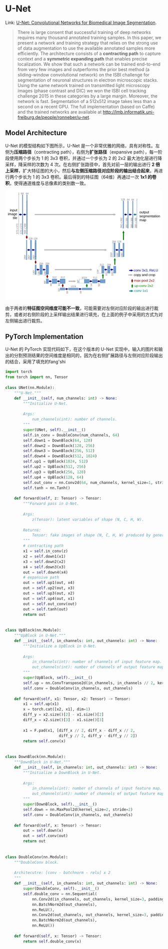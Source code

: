 # U-Net

Link: [U-Net: Convolutional Networks for Biomedical Image Segmentation](http://arxiv.org/abs/1505.04597).

> There is large consent that successful training of deep networks requires many thousand annotated training samples. In this paper, we present a network and training strategy that relies on the strong use of data augmentation to use the available annotated samples more efficiently. The architecture consists of a **contracting path** to capture context and a **symmetric expanding path** that enables precise localization. We show that such a network can be trained end-to-end from very few images and outperforms the prior best method (a sliding-window convolutional network) on the ISBI challenge for segmentation of neuronal structures in electron microscopic stacks. Using the same network trained on transmitted light microscopy images (phase contrast and DIC) we won the ISBI cell tracking challenge 2015 in these categories by a large margin. Moreover, the network is fast. Segmentation of a 512x512 image takes less than a second on a recent GPU. The full implementation (based on Caffe) and the trained networks are available at http://lmb.informatik.uni-freiburg.de/people/ronneber/u-net.



## Model Architecture

U-Net 的模型结构如下图所示，U-Net 是一个非常优雅的网络，具有对称性。左侧为**压缩路径**（contracting path），右侧为**扩张路径**（expansive path），每一阶段使用两个步长为 1 的 3x3 卷积，并通过一个步长为 2 的 2x2 最大池化层进行降采样，降采样的次数为 4 次。在右侧扩张路径中，首先对前一层的输出进行 **2 倍上采样**，扩大特征图的大小，然后**与左侧压缩路径对应阶段的输出结合起来**，再进行两个步长为 1 的 3x3 卷积。最后得到的特征图（64维）再通过一次 **1x1 的卷积**，使得通道维度与总像素的类别数一致。

![U-Net Architecture](./assets/UNet-Architecture.png)

由于两者的**特征图空间维度可能不一致**，可能需要对左侧对应阶段的输出进行裁剪，或者对右侧阶段的上采样输出结果进行填充，在上面的例子中采用的方式为对左侧输出进行裁剪。



## PyTorch Implementation

U-Net 的 PyTorch 实现代码如下，在这个版本的 U-Net 实现中，输入的图片和输出的分割预测结果的空间维度是相同的，因为在右侧扩展路径与左侧对应阶段输出的结合，采用了填充的fang'shi

```python
import torch
from torch import nn, Tensor

class UNet(nn.Module):
    """U-Net."""
    def __init__(self, num_channels: int) -> None:
        """Initialize U-Net.
        
        Args:
            num_channels(int): number of channels.
        """
        super(UNet, self).__init__()
        self.in_conv = DoubleConv(num_channels, 64)
        self.down1 = DownBlock(64, 128)
        self.down2 = DownBlock(128, 256)
        self.down3 = DownBlock(256, 512)
        self.down4 = DownBlock(512, 1024)
        self.up1 = UpBlock(1024, 512)
        self.up2 = UpBlock(512, 256)
        self.up3 = UpBlock(256, 128)
        self.up4 = UpBlock(128, 64)
        self.out_conv = nn.Conv2d(64, num_channels, kernel_size=1, stride=1)
        self.tanh = nn.Tanh()

    def forward(self, z: Tensor) -> Tensor:
        """Forward pass in U-Net.
        
        Args:
            z(Tensor): latent variables of shape (N, C, H, W). 
        
        Returns:
            Tensor: fake images of shape (N, C, H, W) produced by generator.
        """
        # contracting path
        x1 = self.in_conv(z)
        x2 = self.down1(x1)
        x3 = self.down2(x2)
        x4 = self.down3(x3)
        out = self.down4(x4)
        # expansive path
        out = self.up1(out, x4)
        out = self.up2(out, x3)
        out = self.up3(out, x2)
        out = self.up4(out, x1)
        out = self.out_conv(out)
        out = self.tanh(out)
        return out
        

class UpBlock(nn.Module):
    """UpBlock in U-Net."""
    def __init__(self, in_channels: int, out_channels: int) -> None:
        """Initialize a UpBlock in U-Net.
        
        Args:
            in_channels(int): number of channels of input feature map.
            out_channels(int): number of channels of output feature map.
        """
        super(UpBlock, self).__init__()
        self.up = nn.ConvTranspose2d(in_channels, in_channels // 2, kernel_size=2, stride=2)
        self.conv = DoubleConv(in_channels, out_channels)
    
    def forward(self, x1: Tensor, x2: Tensor) -> Tensor:
        x1 = self.up(x1)
        x = torch.cat([x2, x1], dim=1)
        diff_y = x2.size()[2] - x1.size()[2]
        diff_x = x2.size()[3] - x1.size()[3]

        x1 = F.pad(x1, [diff_x // 2, diff_x - diff_x // 2,
                        diff_y // 2, diff_y - diff_y // 2])
        return self.conv(x)


class DownBlock(nn.Module):
    """DownBlock in U-Net."""
    def __init__(self, in_channels: int, out_channels: int) -> None:
        """Initialize a DownBlock in U-Net.
        
        Args:
            in_channels(int): number of channels of input feature map.
            out_channels(int): number of channels of output feature map.
        """
        super(DownBlock, self).__init__()
        self.down = nn.MaxPool2d(kernel_size=2, stride=2)
        self.conv = DoubleConv(in_channels, out_channels)
    
    def forward(self, x: Tensor) -> Tensor:
        out = self.down(x)
        out = self.conv(out)
        return out


class DoubleConv(nn.Module):
    """DoubleConv block.
    
    Architecutre: [conv - batchnorm - relu] x 2
    """
    def __init__(self, in_channels: int, out_channels: int) -> None:
        super(DoubleConv, self).__init__()
        self.double_conv = nn.Sequential(
            nn.Conv2d(in_channels, out_channels, kernel_size=3, padding=1), 
            nn.BatchNorm2d(out_channels), 
            nn.ReLU(),
            nn.Conv2d(out_channels, out_channels, kernel_size=3, padding=1), 
            nn.BatchNorm2d(out_channels), 
            nn.ReLU())
    
    def forward(self, x: Tensor) -> Tensor:
        return self.double_conv(x)
```


